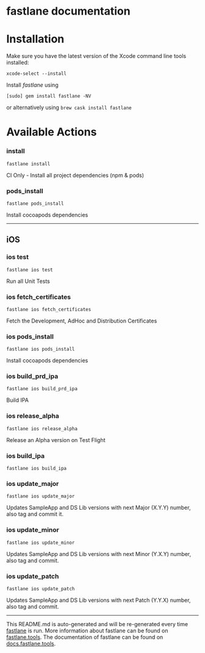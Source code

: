 fastlane documentation
================
# Installation

Make sure you have the latest version of the Xcode command line tools installed:

```
xcode-select --install
```

Install _fastlane_ using
```
[sudo] gem install fastlane -NV
```
or alternatively using `brew cask install fastlane`

# Available Actions
### install
```
fastlane install
```
CI Only - Install all project dependencies (npm & pods)
### pods_install
```
fastlane pods_install
```
Install cocoapods dependencies

----

## iOS
### ios test
```
fastlane ios test
```
Run all Unit Tests
### ios fetch_certificates
```
fastlane ios fetch_certificates
```
Fetch the Development, AdHoc and Distribution Certificates
### ios pods_install
```
fastlane ios pods_install
```
Install cocoapods dependencies
### ios build_prd_ipa
```
fastlane ios build_prd_ipa
```
Build IPA
### ios release_alpha
```
fastlane ios release_alpha
```
Release an Alpha version on Test Flight
### ios build_ipa
```
fastlane ios build_ipa
```

### ios update_major
```
fastlane ios update_major
```
Updates SampleApp and DS Lib versions with next Major (X.Y.Y) number, also tag and commit it.
### ios update_minor
```
fastlane ios update_minor
```
Updates SampleApp and DS Lib versions with next Minor (Y.X.Y) number, also tag and commit.
### ios update_patch
```
fastlane ios update_patch
```
Updates SampleApp and DS Lib versions with next Patch (Y.Y.X) number, also tag and commit.

----

This README.md is auto-generated and will be re-generated every time [fastlane](https://fastlane.tools) is run.
More information about fastlane can be found on [fastlane.tools](https://fastlane.tools).
The documentation of fastlane can be found on [docs.fastlane.tools](https://docs.fastlane.tools).
